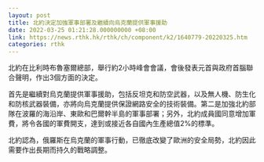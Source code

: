 ```yaml
---
layout: post
title: 北約決定加強軍事部署及繼續向烏克蘭提供軍事援助
date: 2022-03-25 01:21:28.000000000 +08:00
link: https://news.rthk.hk/rthk/ch/component/k2/1640779-20220325.htm
categories: rthk
---
```


北約在比利時布魯塞爾總部，舉行約2小時峰會會議，會後發表元首與政府首腦聯合聲明，作出3個方面的決定。

首先是繼續對烏克蘭提供軍事援助，包括反坦克和防空武器，以及無人機、防生化和防核武器裝備，亦將向烏克蘭提供保證網路安全的技術裝備。第二是加強北約部隊在波羅的海沿岸、東歐和巴爾幹半島的軍事部署；另外，北約成員國同意增加軍費，將令各國的軍費開支，達到或接近各自國內生產總值2%的標準。

北約認為，俄羅斯在烏克蘭的軍事行動，已徹底改變了歐洲的安全局勢，北約因此需要作出長期而持久的戰略調整。
